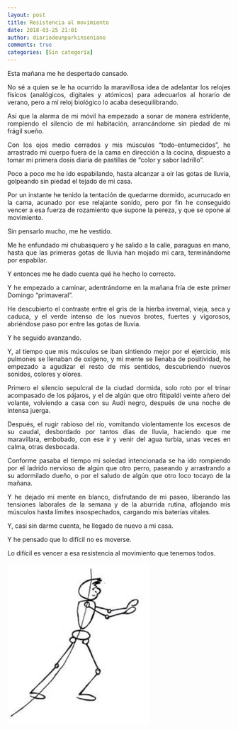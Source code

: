 ```yaml
---
layout: post
title: Resistencia al movimiento
date: 2018-03-25 21:01
author: diariodeunparkinsoniano
comments: true
categories: [Sin categoría]
---
```

<p style="text-align:justify;">Esta mañana me he despertado cansado.</p>
<p style="text-align:justify;">No sé a quien se le ha ocurrido la maravillosa idea de adelantar los relojes físicos (analógicos, digitales y atómicos) para adecuarlos al horario de verano, pero a mí reloj biológico lo acaba desequilibrando.</p>
<p style="text-align:justify;">Así que la alarma de mi móvil ha empezado a sonar de manera estridente, rompiendo el silencio de mi habitación, arrancándome sin piedad de mi frágil sueño.</p>
<p style="text-align:justify;">Con los ojos medio cerrados y mis músculos “todo-entumecidos”, he arrastrado mi cuerpo fuera de la cama en dirección a la cocina, dispuesto a tomar mi primera dosis diaria de pastillas de “color y sabor ladrillo”.</p>
<p style="text-align:justify;">Poco a poco me he ido espabilando, hasta alcanzar a oír las gotas de lluvia, golpeando sin piedad el tejado de mi casa.</p>
<p style="text-align:justify;">Por un instante he tenido la tentación de quedarme dormido, acurrucado en la cama, acunado por ese relajante sonido, pero por fin he conseguido vencer a esa fuerza de rozamiento que supone la pereza, y que se opone al movimiento.</p>
<p style="text-align:justify;">Sin pensarlo mucho, me he vestido.</p>
<p style="text-align:justify;">Me he enfundado mi chubasquero y he salido a la calle, paraguas en mano, hasta que las primeras gotas de lluvia han mojado mi cara, terminándome por espabilar.</p>
<p style="text-align:justify;">Y entonces me he dado cuenta qué he hecho lo correcto.</p>
<p style="text-align:justify;">Y he empezado a caminar, adentrándome en la mañana fría de este primer Domingo “primaveral”.</p>
<p style="text-align:justify;">He descubierto el contraste entre el gris de la hierba invernal, vieja, seca y caduca, y el verde intenso de los nuevos brotes, fuertes y vigorosos, abriéndose paso por entre las gotas de lluvia.</p>
<p style="text-align:justify;">Y he seguido avanzando.</p>
<p style="text-align:justify;">Y, al tiempo que mis músculos se iban sintiendo mejor por el ejercicio, mis pulmones se llenaban de oxígeno, y mi mente se llenaba de positividad, he empezado a agudizar el resto de mis sentidos, descubriendo nuevos sonidos, colores y olores.</p>
<p style="text-align:justify;">Primero el silencio sepulcral de la ciudad dormida, solo roto por el trinar acompasado de los pájaros, y el de algún que otro fitipaldi veinte añero del volante, volviendo a casa con su Audi negro, después de una noche de intensa juerga.</p>
<p style="text-align:justify;">Después, el rugir rabioso del río, vomitando violentamente los excesos de su caudal, desbordado por tantos días de lluvia, haciendo que me maravillara, embobado, con ese ir y venir del agua turbia, unas veces en calma, otras desbocada.</p>
<p style="text-align:justify;">Conforme pasaba el tiempo mi soledad intencionada se ha ido rompiendo por el ladrido nervioso de algún que otro perro, paseando y arrastrando a su adormilado dueño, o por el saludo de algún que otro loco tocayo de la mañana.</p>
<p style="text-align:justify;">Y he dejado mi mente en blanco, disfrutando de mi paseo, liberando las tensiones laborales de la semana y de la aburrida rutina, aflojando mis músculos hasta límites insospechados, cargando mis baterías vitales.</p>
<p style="text-align:justify;">Y, casi sin darme cuenta, he llegado de nuevo a mi casa.</p>
<p style="text-align:justify;">Y he pensado que lo difícil no es moverse.</p>
<p style="text-align:justify;">Lo difícil es vencer a esa resistencia al movimiento que tenemos todos.</p>
<p style="text-align:justify;"><img class="img-fluid"  clasXs="  wp-image-622 aligncenter" src="/assets/images/2018/03/images.jpg" alt="images" width="321" height="364" /></p>
&nbsp;
